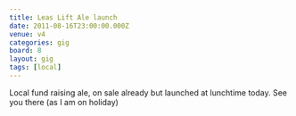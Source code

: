 ```yaml
---
title: Leas Lift Ale launch
date: 2011-08-16T23:00:00.000Z
venue: v4
categories: gig
board: 8
layout: gig
tags: [local]
---
```

Local fund raising ale, on sale already but launched at lunchtime today. See you there (as I am on holiday)